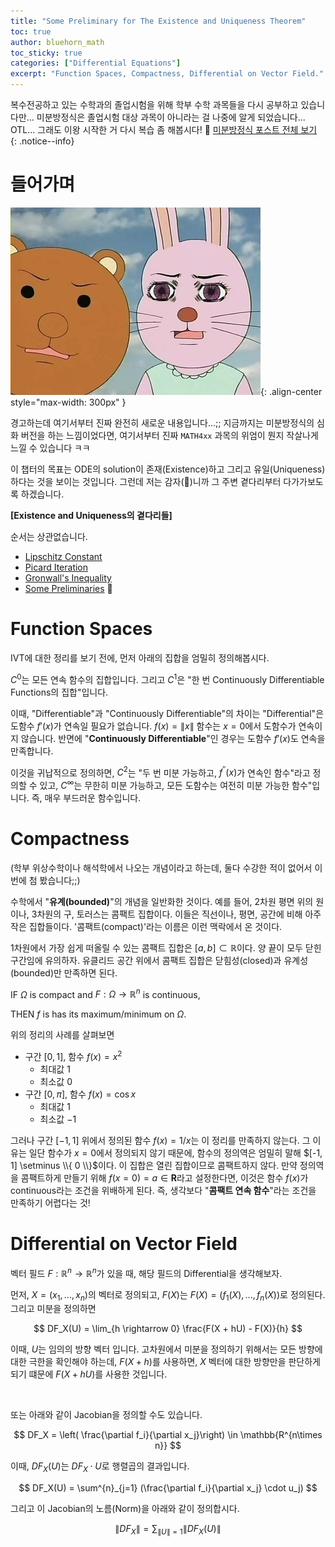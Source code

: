 ```yaml
---
title: "Some Preliminary for The Existence and Uniqueness Theorem"
toc: true
author: bluehorn_math
toc_sticky: true
categories: ["Differential Equations"]
excerpt: "Function Spaces, Compactness, Differential on Vector Field."
---
```


복수전공하고 있는 수학과의 졸업시험을 위해 학부 수학 과목들을 다시 공부하고 있습니다만... 미분방정식은 졸업시험 대상 과목이 아니라는 걸 나중에 알게 되었습니다... OTL... 그래도 이왕 시작한 거 다시 복습 좀 해봅시다! 🏃 [미분방정식 포스트 전체 보기](/categories/differential-equations)
{: .notice--info}

# 들어가며

![](/images/meme/panic.png){: .align-center style="max-width: 300px" }

경고하는데 여기서부터 진짜 완전히 새로운 내용입니다...;; 지금까지는 미분방정식의 심화 버전을 하는 느낌이었다면, 여기서부터 진짜 `MATH4xx` 과목의 위엄이 뭔지 작살나게 느낄 수 있습니다 ㅋㅋ

이 챕터의 목표는 ODE의 solution이 존재(Existence)하고 그리고 유일(Uniqueness)하다는 것을 보이는 것입니다. 그런데 저는 감자(🥔)니까 그 주변 곁다리부터 다가가보도록 하겠습니다.

<div class="proof" markdown="1">

**[Existence and Uniqueness의 곁다리들]**

순서는 상관없습니다.

- [Lipschitz Constant](/2024/11/14/Lipschitz-constant/)
- [Picard Iteration](/2024/11/14/Picard-iteration/)
- [Gronwall's Inequality](/2024/11/14/Gronwall-inequality/)
- [Some Preliminaries](/2024/11/16/some-preliminary-the-existence-and-uniqueness-theorem/) 👋

</div>

# Function Spaces

IVT에 대한 정리를 보기 전에, 먼저 아래의 집합을 엄밀히 정의해봅시다.

$C^0$는 모든 연속 함수의 집합입니다. 그리고 $C^1$은 "한 번 Continuously Differentiable Functions의 집합"입니다.

이때, "Differentiable"과 "Continuously Differentiable"의 차이는 "Differential"은 도함수 $f'(x)$가 연속일 필요가 없습니다. $f(x) = \| x \|$ 함수는 $x = 0$에서 도함수가 연속이지 않습니다. 반면에 "**Continuously Differentiable**"인 경우는 도함수 $f'(x)$도 연속을 만족합니다.

이것을 귀납적으로 정의하면, $C^2$는 "두 번 미분 가능하고, $f^{\prime\prime}(x)$가 연속인 함수"라고 정의할 수 있고, $C^{\infty}$는 무한히 미분 가능하고, 모든 도함수는 여전히 미분 가능한 함수"입니다. 즉, 매우 부드러운 함수입니다.

# Compactness

(학부 위상수학이나 해석학에서 나오는 개념이라고 하는데, 둘다 수강한 적이 없어서 이번에 첨 봤습니다;;)

수학에서 "**유계(bounded)**"의 개념을 일반화한 것이다. 예를 들어, 2차원 평면 위의 원이나, 3차원의 구, 토러스는 콤팩트 집합이다. 이들은 직선이나, 평면, 공간에 비해 아주 작은 집합들이다. '콤팩트(compact)'라는 이름은 이런 맥락에서 온 것이다.

1차원에서 가장 쉽게 떠올릴 수 있는 콤팩트 집합은 $[a, b] \subset \mathbb{R}$이다. 양 끝이 모두 닫힌 구간임에 유의하자. 유클리드 공간 위에서 콤팩트 집합은 닫힘성(closed)과 유계성(bounded)만 만족하면 된다.

<div class="theorem" markdown="1">

IF $\Omega$ is compact and $F: \Omega \rightarrow \mathbb{R}^n$ is continuous,

THEN $f$ is has its maximum/minimum on $\Omega$.

</div>

위의 정리의 사례를 살펴보면

- 구간 $[0, 1]$, 함수 $f(x) = x^2$
  - 최대값 $1$
  - 최소값 $0$
- 구간 $[0, \pi]$, 함수 $f(x) = \cos x$
  - 최대값 $1$
  - 최소값 $-1$

그러나 구간 $[-1, 1]$ 위에서 정의된 함수 $f(x) = 1/x$는 이 정리를 만족하지 않는다. 그 이유는 일단 함수가 $x = 0$에서 정의되지 않기 때문에, 함수의 정의역은 엄밀히 말해 $[-1, 1] \setminus \\{ 0 \\}$이다. 이 집합은 열린 집합이므로 콤팩트하지 않다. 만약 정의역을 콤팩트하게 만들기 위해 $f(x=0) = a \in \mathbf{R}$라고 설정한다면, 이것은 함수 $f(x)$가 continuous라는 조건을 위배하게 된다. 즉, 생각보다 "**콤팩트 연속 함수**"라는 조건을 만족하기 어렵다는 것!


# Differential on Vector Field

벡터 필드 $F: \mathbb{R}^n \rightarrow \mathbb{R}^n$가 있을 때, 해당 필드의 Differential을 생각해보자.

먼저, $X = (x_1, ..., x_n)$의 벡터로 정의되고, $F(X)$는 $F(X) = (f_1(X), ..., f_n(X))$로 정의된다. 그리고 미분을 정의하면

$$
DF_X(U) = \lim_{h \rightarrow 0} \frac{F(X + hU) - F(X)}{h}
$$

이때, $U$는 임의의 방향 벡터 입니다. 고차원에서 미분을 정의하기 위해서는 모든 방향에 대한 극한을 확인해야 하는데, $F(X + h)$를 사용하면, $X$ 벡터에 대한 방향만을 판단하게 되기 떄문에 $F(X + hU)$를 사용한 것입니다.

<br/>

또는 아래와 같이 Jacobian을 정의할 수도 있습니다.

$$
DF_X = \left( \frac{\partial f_i}{\partial x_j}\right) \in \mathbb{R^{n\times n}}
$$

이때, $DF_X(U)$는 $DF_X \cdot U$로 행렬곱의 결과입니다.

$$
DF_X(U) = \sum^{n}_{j=1} (\frac{\partial f_i}{\partial x_j} \cdot u_j)
$$

그리고 이 Jacobian의 노름(Norm)을 아래와 같이 정의합시다.

$$
\| DF_X \| = \sum_{\| U \| = 1} \| DF_X(U) \|
$$

